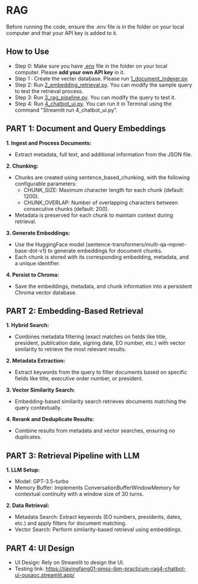 # RAG
Before running the code, ensure the .env file is in the folder on your local computer and that your API key is added to it.

## How to Use
- Step 0: Make sure you have [.env](https://github.com/JiayingFang01/QMSS_IBM_Practicum/blob/main/rag/.env) file in the folder on your local computer. Please **add your own API key** in it. 
- Step 1 : Create the vecter database. Please run [1_document_indexer.py](https://github.com/JiayingFang01/QMSS_IBM_Practicum/blob/main/rag/1_document_indexer.py).  
- Step 2: Run [2_embedding_retrieval.py](https://github.com/JiayingFang01/QMSS_IBM_Practicum/blob/main/rag/2_embedding_retrieval.py). You can modify the sample query to test the retrieval process. 
- Step 3: Run [3_rag_pipeline.py](https://github.com/JiayingFang01/QMSS_IBM_Practicum/blob/main/rag/3_rag_pipeline.py). You can modify the query to test it.
- Step 4: Run [4_chatbot_ui.py](https://github.com/JiayingFang01/QMSS_IBM_Practicum/blob/main/rag/4_chatbot_ui.py). You can run it in Terminal using the command "Streamlit run 4_chatbot_ui.py".

## PART 1: Document and Query Embeddings
**1. Ingest and Process Documents:**
- Extract metadata, full text, and additional information from the JSON file.
  
**2. Chunking:**
- Chunks are created using sentence_based_chunking, with the following configurable parameters:
  - CHUNK_SIZE: Maximum character length for each chunk (default: 1200).
  - CHUNK_OVERLAP: Number of overlapping characters between consecutive chunks (default: 200).
- Metadata is preserved for each chunk to maintain context during retrieval.

**3. Generate Embeddings:**
- Use the HuggingFace model (sentence-transformers/multi-qa-mpnet-base-dot-v1) to generate embeddings for document chunks.
- Each chunk is stored with its corresponding embedding, metadata, and a unique identifier.

**4. Persist to Chroma:**
- Save the embeddings, metadata, and chunk information into a persistent Chroma vector database.


## PART 2: Embedding-Based Retrieval
**1. Hybrid Search:**
- Combines metadata filtering (exact matches on fields like title, president, publication date, signing date, EO number, etc.) with vector similarity to retrieve the most relevant results.

**2. Metadata Extraction:**
- Extract keywords from the query to filter documents based on specific fields like title, executive order number, or president.
  
**3. Vector Similarity Search:**
- Embedding-based similarity search retrieves documents matching the query contextually.
  
**4. Rerank and Deduplicate Results:**
- Combine results from metadata and vector searches, ensuring no duplicates.

## PART 3: Retrieval Pipeline with LLM
**1. LLM Setup:**
- Model: GPT-3.5-turbo
- Memory Buffer: Implements ConversationBufferWindowMemory for contextual continuity with a window size of 30 turns.
    
**2. Data Retrieval:**
- Metadata Search: Extract keywords (EO numbers, presidents, dates, etc.) and apply filters for document matching.
- Vector Search: Perform similarity-based retrieval using embeddings.

## PART 4: UI Design
- UI Design: Rely on Streamlit to design the UI.
- Testing link: https://jiayingfang01-qmss-ibm-practicum-rag4-chatbot-ui-ousaoc.streamlit.app/


